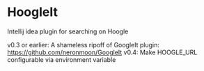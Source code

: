 HoogleIt
========

Intellij idea plugin for searching on Hoogle

v0.3 or earlier: A shameless ripoff of GoogleIt plugin: https://github.com/neronmoon/GoogleIt
v0.4: Make HOOGLE_URL configurable via environment variable


